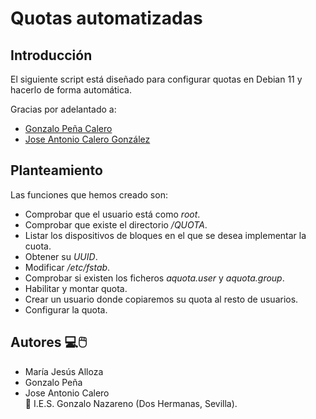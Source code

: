 # Quotas automatizadas

## Introducción
El siguiente script está diseñado para configurar quotas en Debian 11 y hacerlo
de forma automática. 

Gracias por adelantado a: 
* [Gonzalo Peña Calero](https://github.com/Gpc23)
* [Jose Antonio Calero González](https://.github.com/joseantoniocgongalez)

## Planteamiento
Las funciones que hemos creado son:
* Comprobar que el usuario está como *root*.
* Comprobar que existe el directorio _/QUOTA_.
* Listar los dispositivos de bloques en el que se desea implementar la cuota.
* Obtener su _UUID_.
* Modificar _/etc/fstab_.
* Comprobar si existen los ficheros _aquota.user_ y _aquota.group_.
* Habilitar y montar quota.
* Crear un usuario donde copiaremos su quota al resto de usuarios.
* Configurar la quota.

## Autores :computer::computer_mouse:
* María Jesús Alloza
* Gonzalo Peña
* Jose Antonio Calero  
:school: I.E.S. Gonzalo Nazareno (Dos Hermanas, Sevilla).
